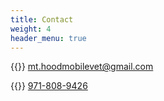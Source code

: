 ```yaml
---
title: Contact
weight: 4
header_menu: true
---
```


{{<icon class="fa fa-envelope">}} [mt.hoodmobilevet@gmail.com](mailto:mt.hoodmobilevet@gmail.com)

{{<icon class="fa fa-phone">}} [971-808-9426   ](tel:971-808-9426)
